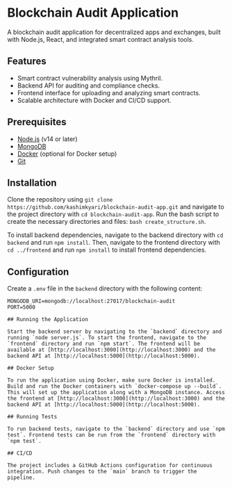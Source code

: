 # Blockchain Audit Application

A blockchain audit application for decentralized apps and exchanges, built with Node.js, React, and integrated smart contract analysis tools.

## Features

- Smart contract vulnerability analysis using Mythril.
- Backend API for auditing and compliance checks.
- Frontend interface for uploading and analyzing smart contracts.
- Scalable architecture with Docker and CI/CD support.

## Prerequisites

- [Node.js](https://nodejs.org) (v14 or later)
- [MongoDB](https://www.mongodb.com/)
- [Docker](https://www.docker.com/) (optional for Docker setup)
- [Git](https://git-scm.com/)

## Installation

Clone the repository using `git clone https://github.com/kashimkyari/blockchain-audit-app.git` and navigate to the project directory with `cd blockchain-audit-app`. Run the bash script to create the necessary directories and files: `bash create_structure.sh`.

To install backend dependencies, navigate to the backend directory with `cd backend` and run `npm install`. Then, navigate to the frontend directory with `cd ../frontend` and run `npm install` to install frontend dependencies.

## Configuration

Create a `.env` file in the `backend` directory with the following content:

```plaintext
MONGODB_URI=mongodb://localhost:27017/blockchain-audit
PORT=5000

## Running the Application

Start the backend server by navigating to the `backend` directory and running `node server.js`. To start the frontend, navigate to the `frontend` directory and run `npm start`. The frontend will be available at [http://localhost:3000](http://localhost:3000) and the backend API at [http://localhost:5000](http://localhost:5000).

## Docker Setup

To run the application using Docker, make sure Docker is installed. Build and run the Docker containers with `docker-compose up --build`. This will set up the application along with a MongoDB instance. Access the frontend at [http://localhost:3000](http://localhost:3000) and the backend API at [http://localhost:5000](http://localhost:5000).

## Running Tests

To run backend tests, navigate to the `backend` directory and use `npm test`. Frontend tests can be run from the `frontend` directory with `npm test`.

## CI/CD

The project includes a GitHub Actions configuration for continuous integration. Push changes to the `main` branch to trigger the pipeline.

